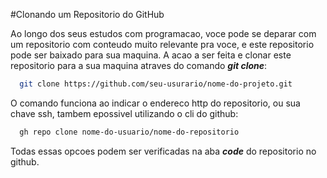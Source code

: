 #Clonando um Repositorio do GitHub

Ao longo dos seus estudos com programacao, voce pode se deparar com um repositorio com conteudo muito relevante pra voce, e este repositorio pode ser baixado para sua maquina. A acao a ser feita e clonar este repositorio para a sua maquina atraves do comando **_git clone_**:

```bash
  git clone https://github.com/seu-usurario/nome-do-projeto.git
```

O comando funciona ao indicar o endereco http do repositorio, ou sua chave ssh, tambem epossivel utilizando o cli do github:

```bash
  gh repo clone nome-do-usuario/nome-do-repositorio
```

Todas essas opcoes podem ser verificadas na aba **_code_** do repositorio no github.
